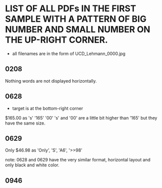 # LIST OF ALL PDFs IN THE FIRST SAMPLE WITH A PATTERN OF BIG NUMBER AND SMALL NUMBER ON THE UP-RIGHT CORNER. 
* all filenames are in the form of UCD_Lehmann_0000.jpg

## 0208
Nothing
words are not displayed horizontally.

## 0628
* target is at the bottom-right corner

$165.00 as 's' '165' '00'
's' and '00' are a little bit higher than '165' but they have the same size.

## 0629
Only $46.98 as 'Only', 'S', 'A6', '>>98'

note: 0628 and 0629 have the very similar format, horizontal layout and only black and white color.

## 0946


